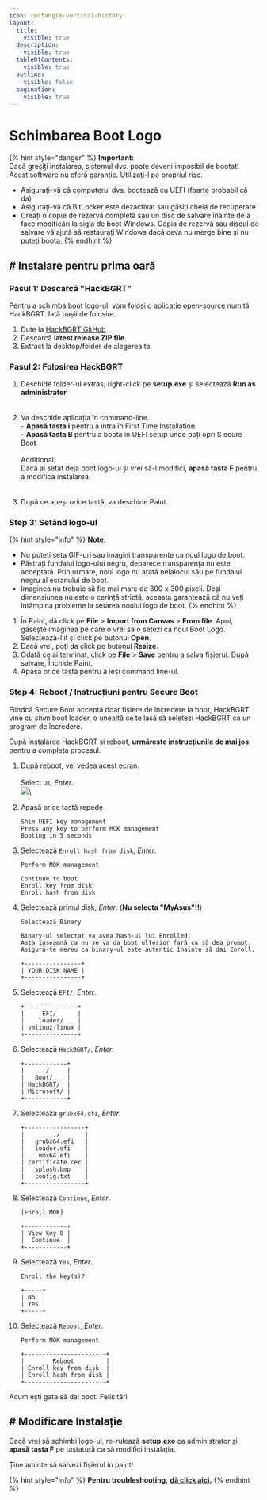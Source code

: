 ```yaml
---
icon: rectangle-vertical-history
layout:
  title:
    visible: true
  description:
    visible: true
  tableOfContents:
    visible: true
  outline:
    visible: false
  pagination:
    visible: true
---
```


# Schimbarea Boot Logo

{% hint style="danger" %}
**Important:**\
Dacă greșiți instalarea, sistemul dvs. poate deveni imposibil de bootat! Acest software nu oferă garanție. Utilizați-l pe propriul risc.

* Asigurați-vă că computerul dvs. bootează cu UEFI (foarte probabil că da)
* Asigurați-vă că BitLocker este dezactivat sau găsiți cheia de recuperare.
* Creați o copie de rezervă completă sau un disc de salvare înainte de a face modificări la sigla de boot Windows. Copia de rezervă sau discul de salvare vă ajută să restaurați Windows dacă ceva nu merge bine și nu puteți boota.
{% endhint %}

## # Instalare pentru prima oară

### Pasul 1: Descarcă "HackBGRT"

Pentru a schimba boot logo-ul, vom folosi o aplicație open-source numită HackBGRT. Iată pașii de folosire.

1. Dute la [HackBGRT GitHub](https://github.com/Metabolix/HackBGRT/releases)
2. Descarcă **latest release ZIP file**.
3. Extract la desktop/folder de alegerea ta.

### Pasul 2: Folosirea HackBGRT

1. Deschide folder-ul extras, right-click pe **setup.exe** și selectează **Run as administrator**\
   \
   <img src="../.gitbook/assets/image (9).png" alt="" data-size="original">&#x20;
2. Va deschide aplicația în command-line. \
   \- **Apasă tasta i** pentru a intra în First Time Installation\
   \- **Apasă tasta B** pentru a boota în UEFI setup unde poți opri S ecure Boot\
   \
   Additional:\
   Dacă ai setat deja boot logo-ul și vrei să-l modifici, **apasă tasta F** pentru a modifica instalarea.\
   &#x20;\
   <img src="../.gitbook/assets/image (10).png" alt="" data-size="original">
3. După ce apeși orice tastă, va deschide Paint.

### Step 3: Setând logo-ul

{% hint style="info" %}
**Note:**

* Nu puteți seta GIF-uri sau imagini transparente ca noul logo de boot.
* Păstrați fundalul logo-ului negru, deoarece transparența nu este acceptată. Prin urmare, noul logo nu arată nelalocul său pe fundalul negru al ecranului de boot.
* Imaginea nu trebuie să fie mai mare de 300 x 300 pixeli. Deși dimensiunea nu este o cerință strictă, aceasta garantează că nu veți întâmpina probleme la setarea noului logo de boot.
{% endhint %}

1. În Paint, dă click pe **File** > **Import from Canvas** > **From file**. Apoi, găsește imaginea pe care o vrei sa o setezi ca noul Boot Logo. Selectează-l it și click pe butonul **Open**.
2. Dacă vrei, poți da click pe butonul **Resize**.
3. Odată ce ai terminat, click pe **File** > **Save** pentru a salva fișierul. După salvare, Închide Paint.
4. Apasă orice tastă pentru a ieși command line-ul.

### Step 4: Reboot / Instrucțiuni pentru Secure Boot

Fiindcă Secure Boot acceptă doar fișiere de încredere la boot, HackBGRT vine cu _shim_ boot loader, o unealtă ce te lasă să seletezi HackBGRT ca un program de încredere.&#x20;

După instalarea HackBGRT și reboot, **urmărește instrucțiunile de mai jos** pentru a completa procesul.



1. După reboot, vei vedea acest ecran.\
   \
   Select `OK`,  _Enter_.\
   ![](<../.gitbook/assets/image (11).png>)\

2.  Apasă orice tastă repede

    ```
    Shim UEFI key management
    Press any key to perform MOK management
    Booting in 5 seconds
    ```


3.  Selectează `Enroll hash from disk`, _Enter_.&#x20;

    ```
    Perform MOK management

    Continue to boot
    Enroll key from disk
    Enroll hash from disk
    ```


4.  Selectează primul disk, _Enter_. (**Nu selecta "MyAsus"!!**)

    ```
    Selectează Binary

    Binary-ul selectat va avea hash-ul lui Enrolled.
    Asta înseamnă ca nu se va da boot ulterior fară ca să dea prompt.
    Asigură-te mereu ca binary-ul este autentic înainte să dai Enroll.

    +----------------+
    | YOUR DISK NAME |
    +----------------+
    ```


5.  Selectează `EFI/`, _Enter_.

    ```
    +---------------+
    |     EFI/      |
    |    loader/    |
    | vmlinuz-linux |
    +---------------+
    ```


6.  Selectează `HackBGRT/`, _Enter_.

    ```
    +------------+
    |    ../     |
    |   Boot/    |
    | HackBGRT/  |
    | Microsoft/ |
    +------------+
    ```


7.  Selectează `grubx64.efi`, _Enter_.

    ```
    +-----------------+
    |       ../       |
    |   grubx64.efi   |
    |   loader.efi    |
    |    mmx64.efi    |
    | certificate.cer |
    |   splash.bmp    |
    |   config.txt    |
    +-----------------+
    ```


8.  Selectează `Continue`, _Enter_.

    ```
    [Enroll MOK]

    +------------+
    | View key 0 |
    |  Continue  |
    +------------+
    ```


9.  Selectează `Yes`, _Enter_.

    ```
    Enroll the key(s)?

    +-----+
    | No  |
    | Yes |
    +-----+
    ```


10. Selectează `Reboot`, _Enter_.

    ```
    Perform MOK management

    +-----------------------+
    |        Reboot         |
    | Enroll key from disk  |
    | Enroll hash from disk |
    +-----------------------+
    ```



Acum ești gata să dai boot! Felicitări

## # Modificare Instalație

Dacă vrei să schimbi logo-ul, re-rulează **setup.exe** ca administrator și **apasă tasta F** pe tastatură ca să modifici instalația.

Ține aminte să salvezi fișierul in paint!

{% hint style="info" %}
**Pentru troubleshooting,** [**dă click aici.**](https://github.com/Metabolix/HackBGRT/tree/v2.5.2?tab=readme-ov-file#troubleshooting)
{% endhint %}
